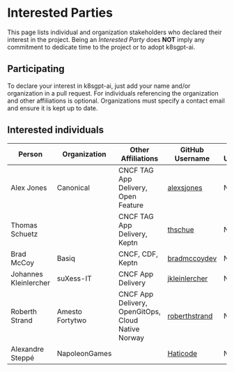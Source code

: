 # Interested Parties

This page lists individual and organization stakeholders who declared their interest in the project.
Being an _Interested Party_ does **NOT** imply any commitment to dedicate time to the project or to adopt k8sgpt-ai.

## Participating

To declare your interest in k8sgpt-ai, just add your name and/or organization
in a pull request. For individuals referencing the organization and other
affiliations is optional. Organizations must specify a contact email and ensure
it is kept up to date.

## Interested individuals

| Person                | Organization    | Other Affiliations                                 | GitHub Username                                   | Gitlab Username |
|-----------------------|-----------------|----------------------------------------------------|---------------------------------------------------|-----------------|
| Alex Jones            | Canonical       | CNCF TAG App Delivery, Open Feature                | [alexsjones](https://github.com/AlexsJones)       | N/A             |
| Thomas Schuetz        |                 | CNCF TAG App Delivery, Keptn                       | [thschue](https://github.com/thschue)             | N/A             |
| Brad McCoy            | Basiq           | CNCF, CDF, Keptn                                   | [bradmccoydev](https://github.com/bradmccoydev)   | N/A             |
| Johannes Kleinlercher | suXess-IT       | CNCF App Delivery                                  | [jkleinlercher](https://github.com/jkleinlercher) | N/A             |
| Roberth Strand        | Amesto Fortytwo | CNCF App Delivery, OpenGitOps, Cloud Native Norway | [roberthstrand](https://github.com/roberthstrand) | N/A             |
| Alexandre Steppé      | NapoleonGames   |                                                    | [Haticode](https://github.com/HatiCode)           | N/A             |